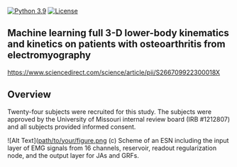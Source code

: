 [![Python 3.9](https://img.shields.io/badge/python-3.9-blue.svg)](https://www.python.org/downloads/release/python-390/) [![License](https://img.shields.io/badge/license-MIT-green.svg)](LICENSE) 

## Machine learning full 3-D lower-body kinematics and kinetics on patients with osteoarthritis from electromyography
https://www.sciencedirect.com/science/article/pii/S266709922300018X

## Overview
Twenty-four subjects were recruited for this study. The subjects were approved by the University of Missouri internal review board (IRB #1212807) and all subjects provided informed consent. 

![Alt Text]([path/to/your/figure.png](https://ars.els-cdn.com/content/image/1-s2.0-S266709922300018X-gr1_lrg.jpg)
(c) Scheme of an ESN including the input layer of EMG signals from 16 channels, reservoir, readout regularization node, and the output layer for JAs and GRFs.

